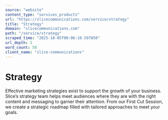 ```yaml
---
source: "website"
content_type: "services_products"
url: "https://slicecommunications.com/service/strategy"
title: "Strategy"
domain: "slicecommunications.com"
path: "/service/strategy"
scraped_time: "2025-10-05T00:06:10.597850"
url_depth: 2
word_count: 50
client_name: "slice-communications"
---
```


# Strategy

Effective marketing strategies exist to support the growth of your business. Slice’s strategy team helps meet audiences where they are with the right content and messaging to garner their attention. From our First Cut Session, we create a strategic roadmap filled with tailored approaches to meet your goals.